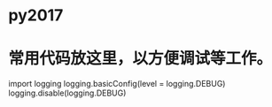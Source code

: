 # py2017
# 常用代码放这里，以方便调试等工作。

import logging
logging.basicConfig(level = logging.DEBUG)
logging.disable(logging.DEBUG)
